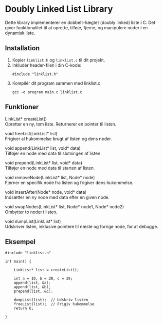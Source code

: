 # Doubly Linked List Library

Dette library implementerer en dobbelt-hægtet (doubly linked) liste i C. Det giver funktionalitet til at oprette, tilføje, fjerne, og manipulere noder i en dynamisk liste.

## Installation

1. Kopier `linklist.h` og `linklist.c` til dit projekt.
2. Inkludér header-filen i din C-kode:
   ```
   #include "linklist.h"
   ```
3. Kompilér dit program sammen med linklist.c
   ```
   gcc -o program main.c linklist.c
   ```

## Funktioner

LinkList\* createList()  
 Opretter en ny, tom liste. Returnerer en pointer til listen.

void freeList(LinkList\* list)  
 Frigiver al hukommelse brugt af listen og dens noder.

void append(LinkList* list, void* data)  
 Tilføjer en node med data til slutningen af listen.

void prepend(LinkList* list, void* data)  
 Tilføjer en node med data til starten af listen.

void removeNode(LinkList* list, Node* node)  
 Fjerner en specifik node fra listen og frigiver dens hukommelse.

void insertAfter(Node* node, void* data)  
 Indsætter en ny node med data efter en given node.

void swapNodes(LinkList* list, Node* node1, Node\* node2)  
 Ombytter to noder i listen.

void dumpList(LinkList\* list)  
 Udskriver listen, inklusive pointere til næste og forrige node, for at debugge.

## Eksempel

```
#include "linklist.h"

int main() {

    LinkList* list = createList();

    int a = 10, b = 20, c = 30;
    append(list, &a);
    append(list, &b);
    prepend(list, &c);

    dumpList(list);  // Udskriv listen
    freeList(list);  // Frigiv hukommelse
    return 0;

}
```
